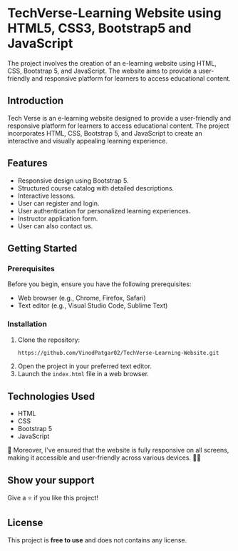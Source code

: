 # TechVerse-Learning Website using HTML5, CSS3, Bootstrap5 and JavaScript 

The project involves the creation of an e-learning website using HTML, CSS, Bootstrap 5, and JavaScript. The website aims to provide a user-friendly and responsive platform for learners to access educational content. 


## Introduction

Tech Verse is an e-learning website designed to provide a user-friendly and responsive platform for learners to access educational content. The project incorporates HTML, CSS, Bootstrap 5, and JavaScript to create an interactive and visually appealing learning experience.

## Features

- Responsive design using Bootstrap 5.
- Structured course catalog with detailed descriptions.
- Interactive lessons.
- User can register and login.
- User authentication for personalized learning experiences.
- Instructor application form.
- User can also contact us.

## Getting Started

### Prerequisites

Before you begin, ensure you have the following prerequisites:

- Web browser (e.g., Chrome, Firefox, Safari)
- Text editor (e.g., Visual Studio Code, Sublime Text)

### Installation

1. Clone the repository:
   ```bash
   https://github.com/VinodPatgar02/TechVerse-Learning-Website.git

2. Open the project in your preferred text editor.
3. Launch the `index.html` file in a web browser.

## Technologies Used

- HTML
- CSS
- Bootstrap 5
- JavaScript

📱 Moreover, I've ensured that the website is fully responsive on all screens, making it accessible and user-friendly across various devices. 📱💡

## Show your support 

Give a ⭐️ if you like this project!


## License

This project is **free to use** and does not contains any license.

